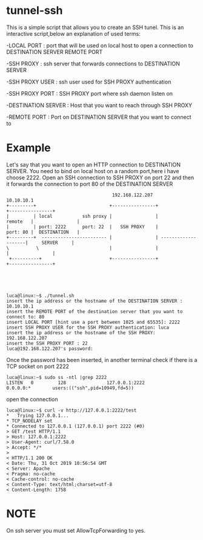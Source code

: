 # tunnel-ssh
This is a simple script that allows you to create an SSH tunel.
This is an interactive script,below an explanation of used terms:

-LOCAL PORT         : port that will be used on local host to open a connection to DESTINATION SERVER REMOTE PORT

-SSH PROXY          : ssh server that forwards connections to DESTINATION SERVER

-SSH PROXY USER     : ssh user used for SSH PROXY authentication

-SSH PROXY PORT     : SSH PROXY port where ssh daemon listen on

-DESTINATION SERVER : Host that you want to reach through SSH PROXY

-REMOTE PORT        : Port on DESTINATION SERVER that you want to connect to


# Example
Let's say that you want to open an HTTP connection to DESTINATION SERVER.
You need to bind on local host on a random port,here i have choose 2222.
Open an SSH connection to SSH PROXY on port 22 and then it forwards the connection to
port 80 of the DESTINATION SERVER
 


```
                                       192.168.122.207                           10.10.10.1
+---------+                           +----------------+                     +----------------+
|         | local           ssh proxy |                |            remote   |                |
|         | port: 2222      port: 22  |   SSH PROXY    |            port: 80 |  DESTINATION   |
+---------+  ------------------------ |                | --------------------|     SERVER     |
\          \                          |                |                     |                |
 +----------+                         +----------------+                     +----------------+





luca@linux:~$ ./tunnel.sh 
insert the ip address or the hostname of the DESTINATION SERVER : 10.10.10.1
insert the REMOTE PORT of the destination server that you want to connect to: 80
insert LOCAL PORT [hint use a port between 1025 and 65535]: 2222
insert SSH PROXY USER for the SSH PROXY authentication: luca
insert the ip address or the hostname of the SSH PROXY: 192.168.122.207
insert the SSH PROXY PORT : 22
luca@192.168.122.207's password: 
```

Once the password has been inserted,
in another terminal check if there is a TCP socket on port 2222

```
luca@linux:~$ sudo ss -ntl |grep 2222
LISTEN   0         128               127.0.0.1:2222             0.0.0.0:*        users:(("ssh",pid=10949,fd=5))
```

open the connection

```
luca@linux:~$ curl -v http://127.0.0.1:2222/test
*   Trying 127.0.0.1...
* TCP_NODELAY set
* Connected to 127.0.0.1 (127.0.0.1) port 2222 (#0)
> GET /test HTTP/1.1
> Host: 127.0.0.1:2222
> User-Agent: curl/7.58.0
> Accept: */*
> 
< HTTP/1.1 200 OK
< Date: Thu, 31 Oct 2019 10:56:54 GMT
< Server: Apache
< Pragma: no-cache
< Cache-control: no-cache
< Content-Type: text/html;charset=utf-8
< Content-Length: 1758

```

# NOTE

On ssh server you must set AllowTcpForwarding to yes.

